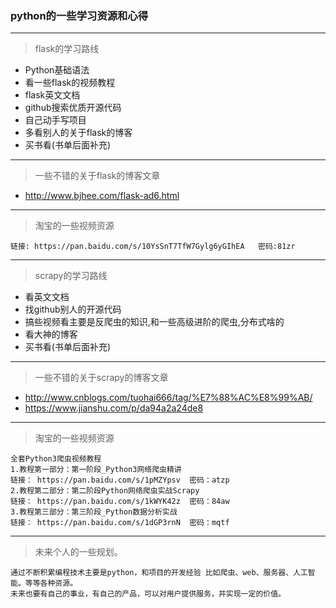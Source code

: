 ### python的一些学习资源和心得
---
> flask的学习路线
* Python基础语法
* 看一些flask的视频教程
* flask英文文档
* github搜索优质开源代码
* 自己动手写项目
* 多看别人的关于flask的博客
* 买书看(书单后面补充)

---
> 一些不错的关于flask的博客文章
* http://www.bjhee.com/flask-ad6.html

---
> 淘宝的一些视频资源
```
链接: https://pan.baidu.com/s/10YsSnT7TfW7Gylg6yGIhEA   密码:81zr
```

---
> scrapy的学习路线
* 看英文文档
* 找github别人的开源代码
* 搞些视频看主要是反爬虫的知识,和一些高级进阶的爬虫,分布式啥的
* 看大神的博客
* 买书看(书单后面补充)

---
> 一些不错的关于scrapy的博客文章
* http://www.cnblogs.com/tuohai666/tag/%E7%88%AC%E8%99%AB/
* https://www.jianshu.com/p/da94a2a24de8
---
> 淘宝的一些视频资源
```
全套Python3爬虫视频教程
1.教程第一部分：第一阶段_Python3网络爬虫精讲
链接： https://pan.baidu.com/s/1pMZYpsv  密码：atzp
2.教程第二部分：第二阶段Python网络爬虫实战Scrapy
链接： https://pan.baidu.com/s/1kWYK42z  密码：84aw
3.教程第三部分：第三阶段_Python数据分析实战
链接： https://pan.baidu.com/s/1dGP3rnN  密码：mqtf
```


---
> 未来个人的一些规划。
```
通过不断积累编程技术主要是python，和项目的开发经验 比如爬虫、web、服务器、人工智能。等等各种资源。
未来也要有自己的事业，有自己的产品，可以对用户提供服务，并实现一定的价值。
```
